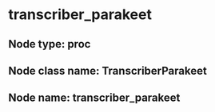 # transcriber_parakeet

## Node type: proc

## Node class name: TranscriberParakeet

## Node name: transcriber_parakeet

